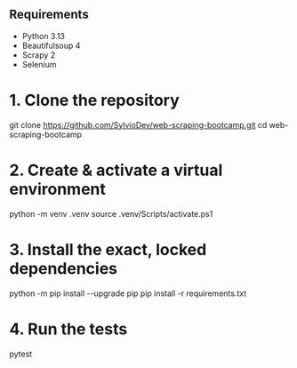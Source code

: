## Requirements
- Python 3.13
- Beautifulsoup 4
- Scrapy 2
- Selenium
  
# 1. Clone the repository
git clone https://github.com/SylvioDev/web-scraping-bootcamp.git
cd web-scraping-bootcamp

# 2. Create & activate a virtual environment
python -m venv .venv
source .venv/Scripts/activate.ps1          

# 3. Install the exact, locked dependencies
python -m pip install --upgrade pip
pip install -r requirements.txt
# 4. Run the tests
pytest

